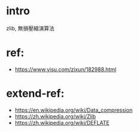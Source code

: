 # intro
zlib, 無損壓縮演算法

# ref:
- https://www.yisu.com/zixun/182988.html

# extend-ref:
- https://en.wikipedia.org/wiki/Data_compression
- https://zh.wikipedia.org/wiki/Zlib
- https://zh.wikipedia.org/wiki/DEFLATE
